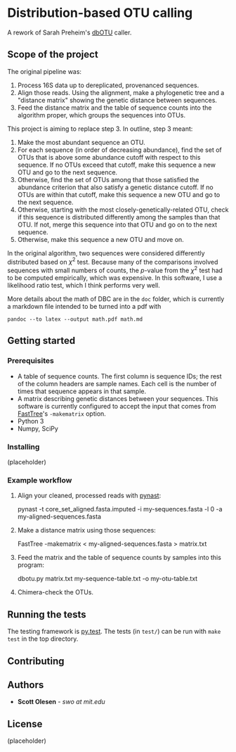 # Distribution-based OTU calling

A rework of Sarah Preheim's [dbOTU](http://aem.asm.org/content/79/21/6593.long) caller.

## Scope of the project

The original pipeline was:

1. Process 16S data up to dereplicated, provenanced sequences.
2. Align those reads. Using the alignment, make a phylogenetic tree and a "distance matrix" showing the genetic distance between sequences.
3. Feed the distance matrix and the table of sequence counts into the algorithm proper, which groups the sequences into OTUs.

This project is aiming to replace step 3. In outline, step 3 meant:

1. Make the most abundant sequence an OTU.
2. For each sequence (in order of decreasing abundance), find the set of OTUs that is above some abundance cutoff with respect to this sequence. If no OTUs exceed that cutoff, make this sequence a new OTU and go to the next sequence.
3. Otherwise, find the set of OTUs among that those satisfied the abundance criterion that also satisfy a genetic distance cutoff. If no OTUs are within that cutoff, make this sequence a new OTU and go to the next sequence.
4. Otherwise, starting with the most closely-genetically-related OTU, check if this sequence is distributed differently among the samples than that OTU. If not, merge this sequence into that OTU and go on to the next sequence.
5. Otherwise, make this sequence a new OTU and move on.

In the original algorithm, two sequences were considered differently
distributed based on $\chi^2$ test. Because many of the comparisons involved
sequences with small numbers of counts, the $p$-value from the $\chi^2$ test
had to be computed empirically, which was expensive. In this software, I use
a likelihood ratio test, which I think performs very well.

More details about the math of DBC are in the `doc` folder, which is currently a markdown
file intended to be turned into a pdf with

    pandoc --to latex --output math.pdf math.md

## Getting started

### Prerequisites

- A table of sequence counts. The first column is sequence IDs; the rest of the column headers are sample names. Each cell is the number of times that sequence appears in that sample.
- A matrix describing genetic distances between your sequences. This software is currently configured to accept the input that comes from [FastTree](http://www.microbesonline.org/fasttree/)'s `-makematrix` option.
- Python 3
- Numpy, SciPy

### Installing

(placeholder)

### Example workflow

1. Align your cleaned, processed reads with [pynast](http://biocore.github.io/pynast/):

    pynast -t core_set_aligned.fasta.imputed -i my-sequences.fasta -l 0 -a my-aligned-sequences.fasta

2. Make a distance matrix using those sequences:

    FastTree -makematrix < my-aligned-sequences.fasta > matrix.txt

3. Feed the matrix and the table of sequence counts by samples into this program:

    dbotu.py matrix.txt my-sequence-table.txt -o my-otu-table.txt

4. Chimera-check the OTUs.

## Running the tests

The testing framework is [py.test](http://docs.pytest.org/en/latest/). The tests (in `test/`) can be run with `make test` in the top directory.

## Contributing

## Authors

* **Scott Olesen** - *swo at mit.edu*

## License

(placeholder)
